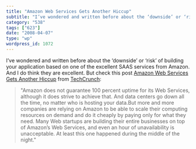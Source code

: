 ```yaml
---
title: "Amazon Web Services Gets Another Hiccup"
subtitle: "I’ve wondered and written before about the ‘downside’ or ‘risk’ of building your application based o..."
category: "538"
tags: ["623"]
date: "2008-04-07"
type: "wp"
wordpress_id: 1072
---
```

I’ve wondered and written before about the ‘downside’ or ‘risk’ of building your application based on one of the excellent SAAS services from Amazon. And I do think they are excellent. But check this post [Amazon Web Services Gets Another Hiccup](http://feeds.feedburner.com/~r/Techcrunch/~3/265636579/) from [TechCrunch](http://feeds.feedburner.com/Techcrunch):
> "Amazon does not guarantee 100 percent uptime for its Web Services, although it does strive to achieve that. And data centers go down all the time, no matter who is hosting your data.But more and more companies are relying on Amazon to be able to scale their computing resources on demand and do it cheaply by paying only for what they need. Many Web startups are building their entire businesses on top of Amazon’s Web Services, and even an hour of unavailability is unacceptable. At least this one happened during the middle of the night."